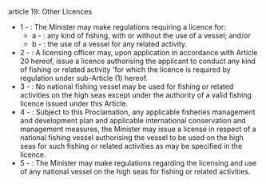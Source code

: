 article 19: Other Licences

<ul>
			<li>1 - : The Minister may make regulations requiring a licence for:<ul>
						<li>a - : any kind of fishing, with or without the use of a vessel; and&#x2F;or<ul>
						</ul></li>						<li>b - : the use of a vessel for any related activity.<ul>
						</ul></li>			</ul></li>			<li>2 - : A licensing officer may, upon application in accordance with Article 20 hereof, issue a licence authorising the applicant to conduct any kind of fishing or related activity &#39;for which the licence is required by regulation under sub-Article (1) hereof.<ul>
			</ul></li>			<li>3 - : No national fishing vessel may be used for fishing or related activities on the high seas except under the authority of a valid fishing licence issued under this Article.<ul>
			</ul></li>			<li>4 - : Subject to this Proclamation, any applicable fisheries management and development plan and applicable international conservation and management measures, the Minister may issue a license in respect of a national fishing vessel authorising the vessel to be used on the high seas for such fishing or related activities as may be specified in the licence.<ul>
			</ul></li>			<li>5 - : The Minister may make regulations regarding the licensing and use of any national vessel on the high seas for fishing or related activities.<ul>
			</ul></li></ul>